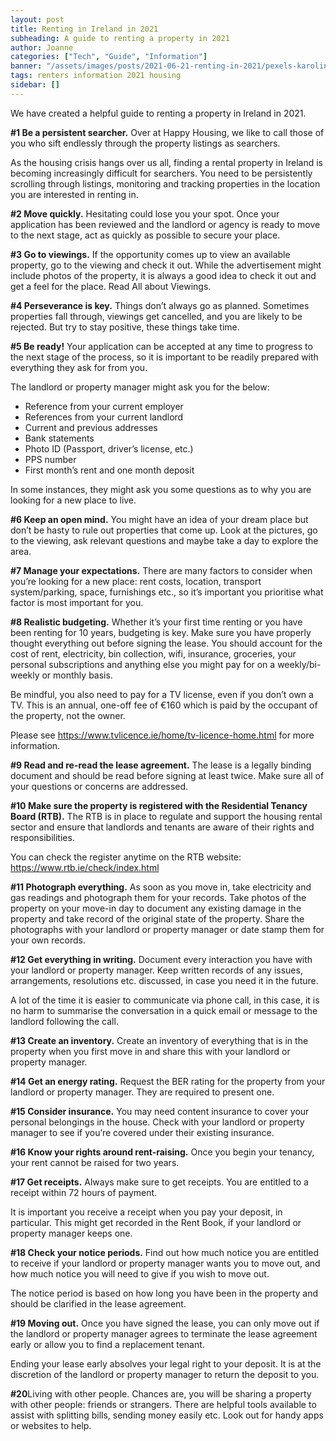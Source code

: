 ```yaml
---
layout: post
title: Renting in Ireland in 2021
subheading: A guide to renting a property in 2021
author: Joanne
categories: ["Tech", "Guide", "Information"]
banner: "/assets/images/posts/2021-06-21-renting-in-2021/pexels-karolina-grabowska-4498122.jpg"
tags: renters information 2021 housing
sidebar: []
---
```


We have created a helpful guide to renting a property in Ireland in 2021.

**#1 Be a persistent searcher.** Over at Happy Housing, we like to call those of you who sift endlessly through the property listings as searchers. 

As the housing crisis hangs over us all, finding a rental property in Ireland is becoming increasingly difficult for searchers. You need to be persistently scrolling through listings, monitoring and tracking properties in the location you are interested in renting in.


**#2 Move quickly.** Hesitating could lose you your spot. Once your application has been reviewed and the landlord or agency is ready to move to the next stage, act as quickly as possible to secure your place. 


**#3 Go to viewings.** If the opportunity comes up to view an available property, go to the viewing and check it out. While the advertisement might include photos of the property, it is always a good idea to check it out and get a feel for the place. Read All about Viewings.


**#4 Perseverance is key.** Things don’t always go as planned. Sometimes properties fall through, viewings get cancelled, and you are likely to be rejected. But try to stay positive, these things take time.


**#5 Be ready!** Your application can be accepted at any time to progress to the next stage of the process, so it is important to be readily prepared with everything they ask for from you.

The landlord or property manager might ask you for the below:
- Reference from your current employer
- References from your current landlord
- Current and previous addresses
- Bank statements
- Photo ID (Passport, driver’s license, etc.)
- PPS number
- First month’s rent and one month deposit
  
In some instances, they might ask you some questions as to why you are looking for a new place to live. 


**#6 Keep an open mind.** You might have an idea of your dream place but don’t be hasty to rule out properties that come up. Look at the pictures, go to the viewing, ask relevant questions and maybe take a day to explore the area. 


**#7 Manage your expectations.** There are many factors to consider when you’re looking for a new place: rent costs, location, transport system/parking, space, furnishings etc., so it’s important you prioritise what factor is most important for you.


**#8 Realistic budgeting.** Whether it’s your first time renting or you have been renting for 10 years, budgeting is key. Make sure you have properly thought everything out before signing the lease. You should account for the cost of rent, electricity, bin collection, wifi, insurance, groceries, your personal subscriptions and anything else you might pay for on a weekly/bi-weekly or monthly basis.

Be mindful, you also need to pay for a TV license, even if you don’t own a TV. This is an annual, one-off fee of €160 which is paid by the occupant of the property, not the owner. 

Please see https://www.tvlicence.ie/home/tv-licence-home.html for more information.


**#9 Read and re-read the lease agreement.** The lease is a legally binding document and should be read before signing at least twice. Make sure all of your questions or concerns are addressed. 


**#10 Make sure the property is registered with the Residential Tenancy Board (RTB).** The RTB is in place to regulate and support the housing rental sector and ensure that landlords and tenants are aware of their rights and responsibilities.

You can check the register anytime on the RTB website: https://www.rtb.ie/check/index.html 


**#11 Photograph everything.** As soon as you move in, take electricity and gas readings and photograph them for your records. Take photos of the property on your move-in day to document any existing damage in the property and take record of the original state of the property. Share the photographs with your landlord or property manager or date stamp them for your own records.


**#12 Get everything in writing.** Document every interaction you have with your landlord or property manager. Keep written records of any issues, arrangements, resolutions etc. discussed, in case you need it in the future.

A lot of the time it is easier to communicate via phone call, in this case, it is no harm to summarise the conversation in a quick email or message to the landlord following the call. 


**#13 Create an inventory.** Create an inventory of everything that is in the property when you first move in and share this with your landlord or property manager.


**#14 Get an energy rating.** Request the BER rating for the property from your landlord or property manager. They are required to present one.


**#15 Consider insurance.** You may need content insurance to cover your personal belongings in the house. Check with your landlord or property manager to see if you’re covered under their existing insurance.


**#16 Know your rights around rent-raising.** Once you begin your tenancy, your rent cannot be raised for two years.


**#17 Get receipts.** Always make sure to get receipts. You are entitled to a receipt within 72 hours of payment.

It is important you receive a receipt when you pay your deposit, in particular. This might get recorded in the Rent Book, if your landlord or property manager keeps one.


**#18 Check your notice periods.** Find out how much notice you are entitled to receive if your landlord or property manager wants you to move out, and how much notice you will need to give if you wish to move out.

The notice period is based on how long you have been in the property and should be clarified in the lease agreement.


**#19 Moving out.** Once you have signed the lease, you can only move out if the landlord or property manager agrees to terminate the lease agreement early or allow you to find a replacement tenant.

Ending your lease early absolves your legal right to your deposit. It is at the discretion of the landlord or property manager to return the deposit to you.


**#20**Living with other people. Chances are, you will be sharing a property with other people: friends or strangers. There are helpful tools available to assist with splitting bills, sending money easily etc. Look out for handy apps or websites to help.



